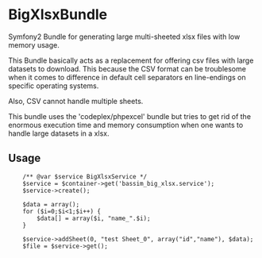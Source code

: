 BigXlsxBundle
=============

Symfony2 Bundle for generating large multi-sheeted xlsx files with low memory usage.

This Bundle basically acts as a replacement for offering csv files with large datasets to download. This because the CSV format can be troublesome when it comes to difference in default cell separators en line-endings on specific operating systems.

Also, CSV cannot handle multiple sheets.

This bundle uses the 'codeplex/phpexcel' bundle but tries to get rid of the enormous execution time and memory consumption when one wants to handle large datasets in a xlsx.

Usage
-----

		/** @var $service BigXlsxService */
		$service = $container->get('bassim_big_xlsx.service');
		$service->create();

		$data = array();
		for ($i=0;$i<1;$i++) {
			$data[] = array($i, "name_".$i);
		}

		$service->addSheet(0, "test Sheet_0", array("id","name"), $data);
		$file = $service->get();

  
